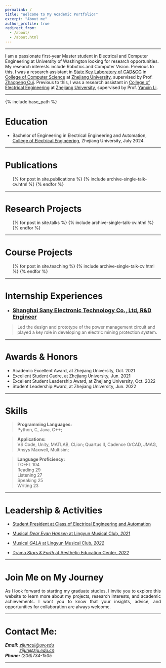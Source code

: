 ```yaml
---
permalink: /
title: "Welcome to My Academic Portfolio!"
excerpt: "About me"
author_profile: true
redirect_from: 
  - /about/
  - /about.html
---  
```


- - -  



I am a passionate first-year Master student in Electrical and Computer Engineering at University of Washington looking for research opportunities. My research interests include Robotics and Computer Vision. Previous to this, I was a research assistant in [State Key Laboratory of CAD&CG](http://www.cad.zju.edu.cn/english.html) in [College of Computer Science](http://www.en.cs.zju.edu.cn/) at [Zhejiang University](https://www.zju.edu.cn/english/), supervised by Prof. [Zhaopeng Cui](https://zhpcui.github.io/). Previous to this, I was a research assistant in [College of Electrical Engineering](http://ee.zju.edu.cn/englishee/main.htm) at [Zhejiang University](https://www.zju.edu.cn/english/), supervised by Prof. [Yanxin Li](https://person.zju.edu.cn/en/EElyx#).


- - -  

{% include base_path %}

<div style="display:none">CV======[<b>Download CV</b>](http://ZijunCui02.github.io/files/CV_Zijun_Cui_1.16.pdf)</div>


Education
======
* Bachelor of Engineering in Electrical Engineering and Automation, [College of Electrical Engineering](http://ee.zju.edu.cn/englishee/main.htm), Zhejiang University, July 2024.

- - -  

Publications
======
  <ul>{% for post in site.publications %}
    {% include archive-single-talk-cv.html %}
  {% endfor %}</ul>

- - -  

Research Projects
======
  <ul>{% for post in site.talks %}
    {% include archive-single-talk-cv.html %}
  {% endfor %}</ul>

- - -  

Course Projects
======
  <ul>{% for post in site.teaching %}
    {% include archive-single-talk-cv.html %}
  {% endfor %}</ul>

- - -  

Internship Experiences
======  
 - [<font size=4><b>Shanghai Sany Electronic Technology Co., Ltd, R&D Engineer</b></font>](https://zijuncui02.github.io/internship_experiences/)

<blockquote>
	Led the design and prototype of the power management circuit and played a key role in developing an electric mining protection system.
</blockquote>  

- - -  

Awards & Honors
===

- Academic Excellent Award, at Zhejiang University, Oct. 2021
- Excellent Student Cadre, at Zhejiang University, Jun. 2021
- Excellent Student Leadership Award, at Zhejiang University, Oct. 2022
- Student Leadership Award, at Zhejiang University, Jun. 2022

- - -  

Skills
======

<blockquote>
	  <b>Programming Languages:</b><br>
	  Python, C, Java, C++;
</blockquote>

<blockquote>
	  <b>Applications:</b><br>
	  VS Code, Unity, MATLAB, CLion; Quartus II, Cadence OrCAD, JMAG, Ansys Maxwell, Multisim;
</blockquote>

<blockquote>
	  <b>Language Proficiency:</b><br>
	  TOEFL 104<br>
	  Reading 29<br>
	  Listening 27<br>
	  Speaking 25<br>
	  Writing 23<br>
</blockquote>

- - -  

Leadership & Activities
=== 

- [Student President at Class of Electrical Engineering and Automation](https://zijuncui02.github.io/portfolio/1Student%20Predisent/)

- [Musical *Dear Evan Hansen* at Lingyun Musical Club, *2021*](https://zijuncui02.github.io/portfolio/2Musical1/)

- [Musical *GALA* at Lingyun Musical Club, *2022*](https://zijuncui02.github.io/portfolio/3Musical2/)

- [Drama *Stars & Earth* at Aesthetic Education Center, *2022*](https://zijuncui02.github.io/portfolio/4Drama1/)

- - -  

Join Me on My Journey
===  
<p style = "text-align:justify; text-justify:inter-ideograph;">As I look forward to starting my graduate studies, I invite you to explore this website to learn more about my projects, research interests, and academic achievements. I want you to know that your insights, advice, and opportunities for collaboration are always welcome.   </p>  

- - -  

Contact Me:
=== 

***Email:*** *[zijuncui@uw.edu](mailto:zijuncui@uw.edu/)*  
&emsp;&emsp;&emsp; *[zijun@zju.edu.cn](mailto:zijun@zju.edu.cn/)*  
***Phone:*** *(206)734-1505* 

- - -  
